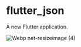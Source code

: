 # flutter_json

A new Flutter application.


![Webp net-resizeimage (4)](https://user-images.githubusercontent.com/51311257/73655057-2c077d00-46b3-11ea-8b28-e0ab32d329f7.png)
